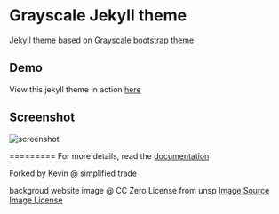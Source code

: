 Grayscale Jekyll theme
=========================

Jekyll theme based on [Grayscale bootstrap theme ](http://ironsummitmedia.github.io/startbootstrap-grayscale/)

## Demo
View this jekyll theme in action [here](https://jeromelachaud.github.io/grayscale-theme)

## Screenshot
![screenshot](https://raw.githubusercontent.com/jeromelachaud/grayscale-theme/master/screenshot.png)

=========
For more details, read the [documentation](http://jekyllrb.com/)

Forked by Kevin @ simplified trade

backgroud website image @ CC Zero License from unsp [Image Source](https://download.unsplash.com/31/RpgvvtYAQeqAIs1knERU_vegetables.jpg) [Image License](https://unsplash.com/license)
